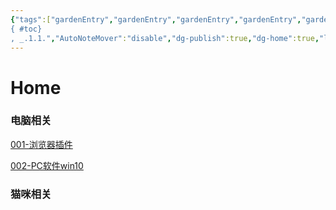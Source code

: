```yaml
---
{"tags":["gardenEntry","gardenEntry","gardenEntry","gardenEntry","gardenEntry","gardenEntry","gardenEntry","gardenEntry","gardenEntry"],"aliases":["Home"],"number headings":"first-level 3, max 6, contents
{ #toc}
, _.1.1.","AutoNoteMover":"disable","dg-publish":true,"dg-home":true,"linter-yaml-title-alias":"Home","created":"2023-09-10 09:49:50","modified":"2023-09-10 09:51:32","permalink":"/=Digital_Garden/Homepage/🏠Homepage⭐️/","dgPassFrontmatter":true}
---
```


# Home

### 电脑相关

[001-浏览器插件](../PC/001-浏览器插件.md)

[002-PC软件win10](../PC/002-PC软件win10.md)

### 猫咪相关